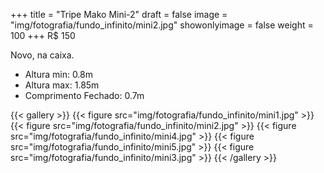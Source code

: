 +++
title = "Tripe Mako Mini-2"
draft = false
image = "img/fotografia/fundo_infinito/mini2.jpg"
showonlyimage = false
weight = 100
+++
<span class="price">R$ 150</span>

Novo, na caixa.
<!--more-->

- Altura min: 0.8m
- Altura max: 1.85m
- Comprimento Fechado: 0.7m

{{< gallery >}}
{{< figure src="img/fotografia/fundo_infinito/mini1.jpg" >}}
{{< figure src="img/fotografia/fundo_infinito/mini2.jpg" >}}
{{< figure src="img/fotografia/fundo_infinito/mini4.jpg" >}}
{{< figure src="img/fotografia/fundo_infinito/mini5.jpg" >}}
{{< figure src="img/fotografia/fundo_infinito/mini3.jpg" >}}
{{< /gallery >}}